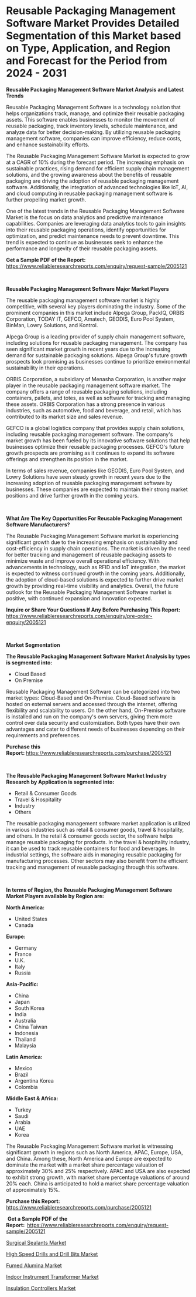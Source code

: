 <p><h1>Reusable Packaging Management Software Market Provides Detailed Segmentation of this Market based on Type, Application, and Region and Forecast for the Period from 2024 - 2031</h1></p><p><strong>Reusable Packaging Management Software Market Analysis and Latest Trends</strong></p>
<p><p>Reusable Packaging Management Software is a technology solution that helps organizations track, manage, and optimize their reusable packaging assets. This software enables businesses to monitor the movement of reusable packaging, track inventory levels, schedule maintenance, and analyze data for better decision-making. By utilizing reusable packaging management software, companies can improve efficiency, reduce costs, and enhance sustainability efforts.</p><p>The Reusable Packaging Management Software Market is expected to grow at a CAGR of 10% during the forecast period. The increasing emphasis on sustainable practices, rising demand for efficient supply chain management solutions, and the growing awareness about the benefits of reusable packaging are driving the adoption of reusable packaging management software. Additionally, the integration of advanced technologies like IoT, AI, and cloud computing in reusable packaging management software is further propelling market growth.</p><p>One of the latest trends in the Reusable Packaging Management Software Market is the focus on data analytics and predictive maintenance capabilities. Companies are leveraging data analytics tools to gain insights into their reusable packaging operations, identify opportunities for optimization, and predict maintenance needs to prevent downtime. This trend is expected to continue as businesses seek to enhance the performance and longevity of their reusable packaging assets.</p></p>
<p><strong>Get a Sample PDF of the Report:&nbsp;</strong> <a href="https://www.reliableresearchreports.com/enquiry/request-sample/2005121">https://www.reliableresearchreports.com/enquiry/request-sample/2005121</a></p>
<p>&nbsp;</p>
<p><strong>Reusable Packaging Management Software Major Market Players</strong></p>
<p><p>The reusable packaging management software market is highly competitive, with several key players dominating the industry. Some of the prominent companies in this market include Alpega Group, PackIQ, ORBIS Corporation, TODAY IT, GEFCO, Amatech, GEODIS, Euro Pool System, BinMan, Lowry Solutions, and Kontrol.</p><p>Alpega Group is a leading provider of supply chain management software, including solutions for reusable packaging management. The company has seen significant market growth in recent years due to the increasing demand for sustainable packaging solutions. Alpega Group's future growth prospects look promising as businesses continue to prioritize environmental sustainability in their operations.</p><p>ORBIS Corporation, a subsidiary of Menasha Corporation, is another major player in the reusable packaging management software market. The company offers a range of reusable packaging solutions, including containers, pallets, and totes, as well as software for tracking and managing these assets. ORBIS Corporation has a strong presence in various industries, such as automotive, food and beverage, and retail, which has contributed to its market size and sales revenue.</p><p>GEFCO is a global logistics company that provides supply chain solutions, including reusable packaging management software. The company's market growth has been fueled by its innovative software solutions that help businesses optimize their reusable packaging processes. GEFCO's future growth prospects are promising as it continues to expand its software offerings and strengthen its position in the market.</p><p>In terms of sales revenue, companies like GEODIS, Euro Pool System, and Lowry Solutions have seen steady growth in recent years due to the increasing adoption of reusable packaging management software by businesses. These companies are expected to maintain their strong market positions and drive further growth in the coming years.</p></p>
<p>&nbsp;</p>
<p><strong>What Are The Key Opportunities For Reusable Packaging Management Software Manufacturers?</strong></p>
<p><p>The Reusable Packaging Management Software market is experiencing significant growth due to the increasing emphasis on sustainability and cost-efficiency in supply chain operations. The market is driven by the need for better tracking and management of reusable packaging assets to minimize waste and improve overall operational efficiency. With advancements in technology, such as RFID and IoT integration, the market is expected to witness continued growth in the coming years. Additionally, the adoption of cloud-based solutions is expected to further drive market growth by providing real-time visibility and analytics. Overall, the future outlook for the Reusable Packaging Management Software market is positive, with continued expansion and innovation expected.</p></p>
<p><strong>Inquire or Share Your Questions If Any Before Purchasing This Report:</strong> <a href="https://www.reliableresearchreports.com/enquiry/pre-order-enquiry/2005121">https://www.reliableresearchreports.com/enquiry/pre-order-enquiry/2005121</a></p>
<p>&nbsp;</p>
<p><strong>Market Segmentation</strong></p>
<p><strong>The Reusable Packaging Management Software Market Analysis by types is segmented into:</strong></p>
<p><ul><li>Cloud Based</li><li>On Premise</li></ul></p>
<p><p>Reusable Packaging Management Software can be categorized into two market types: Cloud-Based and On-Premise. Cloud-Based software is hosted on external servers and accessed through the internet, offering flexibility and scalability to users. On the other hand, On-Premise software is installed and run on the company's own servers, giving them more control over data security and customization. Both types have their own advantages and cater to different needs of businesses depending on their requirements and preferences.</p></p>
<p><strong>Purchase this Report:&nbsp;</strong><a href="https://www.reliableresearchreports.com/purchase/2005121">https://www.reliableresearchreports.com/purchase/2005121</a></p>
<p>&nbsp;</p>
<p><strong>The Reusable Packaging Management Software Market Industry Research by Application is segmented into:</strong></p>
<p><ul><li>Retail & Consumer Goods</li><li>Travel & Hospitality</li><li>Industry</li><li>Others</li></ul></p>
<p><p>The reusable packaging management software market application is utilized in various industries such as retail & consumer goods, travel & hospitality, and others. In the retail & consumer goods sector, the software helps manage reusable packaging for products. In the travel & hospitality industry, it can be used to track reusable containers for food and beverages. In industrial settings, the software aids in managing reusable packaging for manufacturing processes. Other sectors may also benefit from the efficient tracking and management of reusable packaging through this software.</p></p>
<p>&nbsp;</p>
<p><strong>In terms of Region, the Reusable Packaging Management Software Market Players available by Region are:</strong></p>
<p>
    <p> <strong> North America: </strong>
        <ul>
            <li>United States</li>
            <li>Canada</li>
        </ul>
        </p> 
    <p> <strong> Europe: </strong>
        <ul>
            <li>Germany</li>
            <li>France</li>
            <li>U.K.</li>
            <li>Italy</li>
            <li>Russia</li>
        </ul>
        </p> 
    <p> <strong> Asia-Pacific: </strong>
        <ul>
            <li>China</li>
            <li>Japan</li>
            <li>South Korea</li>
            <li>India</li>
            <li>Australia</li>
            <li>China Taiwan</li>
            <li>Indonesia</li>
            <li>Thailand</li>
            <li>Malaysia</li>
        </ul>
        </p> 
    <p> <strong> Latin America: </strong>
        <ul>
            <li>Mexico</li>
            <li>Brazil</li>
            <li>Argentina Korea</li>
            <li>Colombia</li>
        </ul>
        </p> 
    <p> <strong> Middle East & Africa: </strong>
        <ul>
            <li>Turkey</li>
            <li>Saudi</li>
            <li>Arabia</li>
            <li>UAE</li>
            <li>Korea</li>
        </ul>
    </p>
    </p>
<p><p>The Reusable Packaging Management Software market is witnessing significant growth in regions such as North America, APAC, Europe, USA, and China. Among these, North America and Europe are expected to dominate the market with a market share percentage valuation of approximately 30% and 25% respectively. APAC and USA are also expected to exhibit strong growth, with market share percentage valuations of around 20% each. China is anticipated to hold a market share percentage valuation of approximately 15%.</p></p>
<p><strong>Purchase this Report: </strong><a href="https://www.reliableresearchreports.com/purchase/2005121">https://www.reliableresearchreports.com/purchase/2005121</a></p>
<p>&nbsp;<strong>Get a Sample PDF of the Report:&nbsp;&nbsp;</strong><a href="https://www.reliableresearchreports.com/enquiry/request-sample/2005121">https://www.reliableresearchreports.com/enquiry/request-sample/2005121</a></p>
<p><strong></strong></p>
<p><p><a href="https://view.publitas.com/reportprime-1/surgical-sealants-market-insights-market-players-and-forecast-till-2031/">Surgical Sealants Market</a></p><p><a href="https://military-diascia-e68.notion.site/High-Speed-Drills-and-Drill-Bits-Market-Research-Report-The-Key-To-Successful-Business-Strategy-For-f24620fba2d8462f8fc66e9573335e18">High Speed Drills and Drill Bits Market</a></p><p><a href="https://view.publitas.com/reportprime-1/fumed-alumina-market-share-market-new-trends-analysis-report-by-type-by-application-by-end-use-by-region-and-segment-forecasts-2024-2031/">Fumed Alumina Market</a></p><p><a href="https://meowing-canidae-761.notion.site/Indoor-Instrument-Transformer-Market-Provides-Detailed-Segmentation-of-this-Market-based-on-Type-Ap-e9639d5a5e3144a788e15ca874cc530e">Indoor Instrument Transformer Market</a></p><p><a href="https://sudsy-motorcycle-bbc.notion.site/Insulation-Controllers-Market-Share-Market-New-Trends-Analysis-Report-By-Type-By-Application-By--77dc68badef54a42ad02ae475232d892">Insulation Controllers Market</a></p></p>